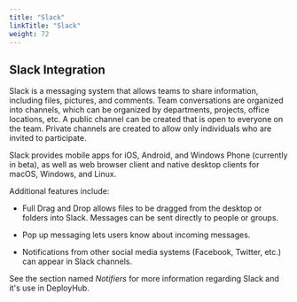 ```yaml
---
title: "Slack"
linkTitle: "Slack"
weight: 72
---
```

## Slack Integration

Slack is a messaging system that allows teams to share information, including files, pictures, and comments. Team conversations are organized into channels, which can be organized by departments, projects, office locations, etc. A public channel can be created that is open to everyone on the team. Private channels are created to allow only individuals who are invited to participate.

Slack provides mobile apps for iOS, Android, and Windows Phone (currently in beta), as well as web browser client and native desktop clients for macOS, Windows, and Linux.

Additional features include:

- Full Drag and Drop allows files to be dragged from the desktop or folders into Slack. Messages can be sent directly to people or groups.

- Pop up messaging lets users know about incoming messages.

- Notifications from other social media systems (Facebook, Twitter, etc.) can appear in Slack channels.

See the section named _Notifiers_ for more information regarding Slack and it's use in DeployHub.
